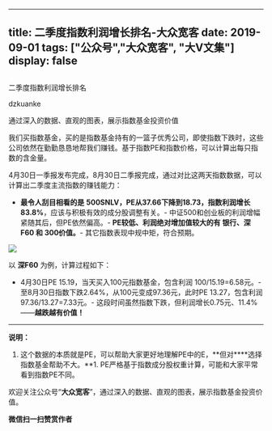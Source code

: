 
---
title:   二季度指数利润增长排名-大众宽客
date: 2019-09-01
tags: ["公众号","大众宽客", "大V文集"]
display: false
---


## 



二季度指数利润增长排名




dzkuanke




通过深入的数据、直观的图表，展示指数基金投资价值


我们买指数基金，买的是指数基金持有的一篮子优秀公司，即使指数下跌时，这些公司依然在勤勤恳恳地帮我们赚钱。基于指数PE和指数价格，可以计算出每只指数的含金量。



4月30日一季报发布完成，8月30日二季报完成，通过对比这两天指数数据，可以计算出二季度主流指数的赚钱能力：


- **最令人刮目相看的是** **500SNLV，PE从37.66下降到18.73，指数利润增长83.8%**，应该与积极有效的成分股调整有关。- 中证500和创业板的利润增幅紧随其后，但PE依然偏高。- **PE较低、利润绝对增加值较大的有 银行、深F60&nbsp;和 300价值。**- 其它指数表现中规中矩，符合预期。
<img class="rich_pages" data-ratio="1.03862660944206" data-s="300,640" src="https://mmbiz.qpic.cn/mmbiz_png/PKw3FQPmhIhXUNicXZOyq2OCzz2JPweZAQ6ypic1Rficcyy7TKAXz1cF5LDleCVGQ4xhqnxUibmyGBEEo0b7YQEEzw/640?wx_fmt=png" data-type="png" data-w="932" style="text-align: center;white-space: normal;"/>



以 **深F60** 为例，计算过程如下：
- 4月30日PE 15.19，当天买入100元指数基金，包含利润 100/15.19=6.58元。- 至8月30日指数下跌2.64%，从100元变成97.36元，此时PE 13.27，包含利润 97.36/13.27=7.33元。- 这段时间虽然指数下跌，但利润增长0.75元、11.4%——**越跌越有价值！**
****



**说明：**
1. 这个数据的本质就是PE，可以帮助大家更好地理解PE中的E，**但对****选择指数基金帮助不大。**1. PE严格基于指数成分股权重计算，可能和大家平常看到指数PE不同。




欢迎关注公众号“**大众宽客**”，通过深入的数据、直观的图表，展示指数基金投资价值。


**微信扫一扫赞赏作者**













